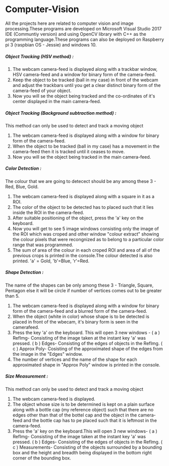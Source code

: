 # Computer-Vision
All the projects here are related to computer vision and image processing.These programs are developed on Microsoft Visual Studio 2017 IDE (Communtiy version) and using OpenCV library with C++ as the programming language.These programs can also be deployed on Raspberry pi 3 (raspbian OS - Jessie) and windows 10.

##### Object Tracking (HSV method) :
1.  The webcam camera-feed is displayed along with a trackbar window, HSV camera-feed and a window for binary form of the camera-feed.
2.  Keep the object to be tracked (ball in my case) in front of the webcam and adjust the trackbars until you get a clear distinct binary form of the camera-feed of your object.
3.  Now you will se the object being tracked and the co-ordinates of it's center displayed in the main camera-feed. 

##### Object Tracking (Background subtraction method) :
This method can only be used to detect and track a moving object
1.  The webcam camera-feed is displayed along with a window for binary form of the camera-feed.
2.  When the object to be tracked (ball in my case) has a movement in the camera-feed then it is tracked until it ceases to move.
3.  Now you will se the object being tracked in the main camera-feed.

##### Color Detection :
The colour that we are going to detecect should be any among these 3 - Red, Blue, Gold.
1.  The webcam camera-feed is displayed along with a square in it as a ROI.
2.  The color of the object to be detected has to placed such that it lies inside the ROI in the camera-feed.
3.  After suitable positioning of the object, press the 'a' key on the keyboard.
4.  Now you will get to see 5 image windows consisting only the image of the ROI which was croped and other window "colour extract" showing the colour pixels that were recongnized as to belong to a particular color range that was programmed.
5.  The sum of area of the colour in each croped ROI and area of all of the previous crops is printed in the console.The colour detected is also printed. 'a' = Gold, 'b'=Blue, 'r'=Red.

##### Shape Detection :
The name of the shapes can be only among these 3 - Triangle, Square, Pentagon else it will be circle if number of vertices comes out to be greater than 5.

1.  The webcam camera-feed is displayed along with a window for binary form of the camera-feed and a blurred form of the camera-feed.
2.  When the object (white in color) whose shape is to be detected is placed in front of the wbecam, it's binary form is seen in the camerafeed.
3.  Press the key 'a' on the keyboard. This will open 3 new windows -
    ( a ) RefImg- Consisting of the image taken at the instant key 'a' was pressed.
    ( b ) Edges- Consisting of the edges of objects in the RefImg.
    ( c ) Approx Poly- Cosisting of the approximated shape of the edges from the image in the "Edges" window.
4. The number of vertices and the name of the shape for each approximated shape in "Approx Poly" window is printed in the console.

##### Size Measurement :
This method can only be used to detect and track a moving object
1.  The webcam camera-feed is displayed.
2.  The object whose size is to be determined is kept on a plain surface along with a bottle cap (my reference object) such that there are no edges other than that of the bottel cap and the object in the camera-feed and the bottle cap has to pe placed such that it is leftmost in the camera-feed.
3.  Press the 'a' key on the keyboard.This will open 3 new windows-
    ( a ) RefImg- Consisting of the image taken at the instant key 'a' was pressed.
    ( b ) Edges- Consisting of the edges of objects in the RefImg.
    ( c ) Measurements- Consisting of the objects surrounded by a bounding box and the height and breadth being displayed in the bottom right corner of the bounding box.
